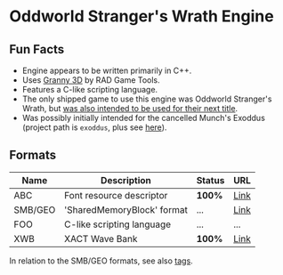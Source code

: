 # Oddworld Stranger's Wrath Engine

## Fun Facts

- Engine appears to be written primarily in C++.
- Uses [Granny 3D](http://www.radgametools.com/granny.html) by RAD Game Tools.
- Features a C-like scripting language.
- The only shipped game to use this engine was Oddworld Stranger's Wrath, but [was also intended to be used for their next title](https://www.gameinformer.com/b/news/archive/2009/09/27/feature-interview-lorne-lanning-oddworld-fangus-klot-.aspx).
- Was possibly initially intended for the cancelled Munch's Exoddus (project path is `exoddus`, plus
  see [here](https://magogonthemarch.wordpress.com/the-futures-odd-how-just-add-water-revived-oddworld-and-where-itll-go-next-2013/)).

## Formats

| Name    | Description                | Status   | URL                                 |
|---------|----------------------------|----------|-------------------------------------|
| ABC     | Font resource descriptor   | **100%** | [Link](stranger_abc.bt)             |
| SMB/GEO | 'SharedMemoryBlock' format | ...      | [Link](stranger_smb.bt)             |
| FOO     | C-like scripting language  | ...      | ...                                 |
| XWB     | XACT Wave Bank             | **100%** | [Link](../../microsoft/xbox/xwb.bt) |

In relation to the SMB/GEO formats, see also [tags](tags/).
